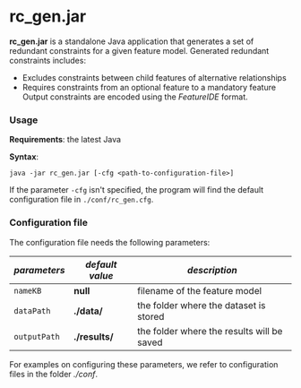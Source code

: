 # rc_gen.jar

**rc_gen.jar** is a standalone Java application that generates a set of redundant constraints for a given feature model.
Generated redundant constraints includes:
- Excludes constraints between child features of alternative relationships
- Requires constraints from an optional feature to a mandatory feature 
Output constraints are encoded using the *FeatureIDE* format.

### Usage

**Requirements**: the latest Java

**Syntax**:
```
java -jar rc_gen.jar [-cfg <path-to-configuration-file>]
```

If the parameter `-cfg` isn't specified, the program will find the default configuration file in `./conf/rc_gen.cfg`.

### Configuration file

The configuration file needs the following parameters:

| *parameters* | *default value* | *description*                                                                                                                            |
| ----------- |-----------------|------------------------------------------------------------------------------------------------------------------------------------------|
| ```nameKB``` | **null**        | filename of the feature model                                                                                                            |
| ```dataPath``` | **./data/**     | the folder where the dataset is stored                                                                                                   |
| ```outputPath``` | **./results/**  | the folder where the results will be saved                                                                                               |

For examples on configuring these parameters, we refer to configuration files in the folder *./conf*.